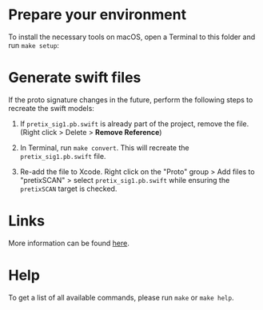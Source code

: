# Prepare your environment

To install the necessary tools on macOS, open a Terminal to this folder and run `make setup`:

# Generate swift files

If the proto signature changes in the future, perform the following steps to recreate the swift models:


1. If `pretix_sig1.pb.swift` is already part of the project, remove the file. (Right click > Delete > **Remove Reference**)


2. In Terminal, run `make convert`. This will recreate the `pretix_sig1.pb.swift` file.


3. Re-add the file to Xcode. Right click on the "Proto" group > Add files to "pretixSCAN" > select `pretix_sig1.pb.swift` while ensuring the `pretixSCAN` target is checked.



# Links

More information can be found [here](https://github.com/apple/swift-protobuf/#converting-proto-files-into-swift).

# Help

To get a list of all available commands, please run `make` or `make help`.
